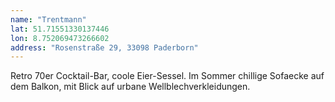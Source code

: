```yaml
---
name: "Trentmann"
lat: 51.71551330137446 
lon: 8.752069473266602
address: "Rosenstraße 29, 33098 Paderborn"
---
```

Retro 70er Cocktail-Bar, coole Eier-Sessel. Im Sommer chillige Sofaecke auf dem Balkon, mit Blick auf urbane Wellblechverkleidungen. 
